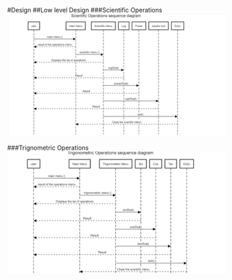 #Design
##Low level Design
###Scientific Operations
![Drag Racing](https://github.com/pavanyadav007/Mini_Project/blob/main/2_Design/ScientifiC.png)

###Trignometric Operations
![Drag Racing](https://github.com/pavanyadav007/Mini_Project/blob/main/2_Design/TrignometriC.png)
